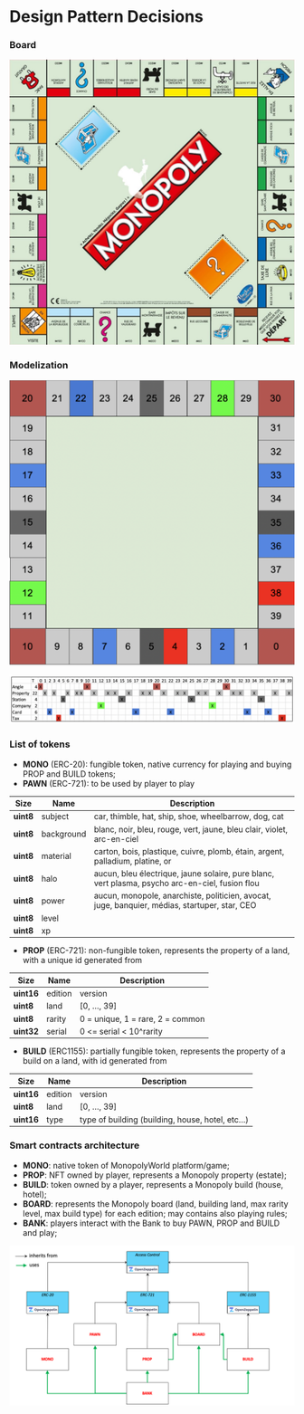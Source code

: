 # Design Pattern Decisions

### Board

![This is an image](assets/images/board.jpg)

### Modelization

![This is an image](assets/images/Lands.png)

![This is an image](assets/images/Lands_details.png)

### List of tokens

- **MONO** (ERC-20): fungible token, native currency for playing and buying PROP and BUILD tokens;
- **PAWN** (ERC-721): to be used by player to play

| Size      | Name       | Description                                                                                     |
| --------- | ---------- | ----------------------------------------------------------------------------------------------- |
| **uint8** | subject    | car, thimble, hat, ship, shoe, wheelbarrow, dog, cat                                            |
| **uint8** | background | blanc, noir, bleu, rouge, vert, jaune, bleu clair, violet, arc-en-ciel                          |
| **uint8** | material   | carton, bois, plastique, cuivre, plomb, étain, argent, palladium, platine, or                   |
| **uint8** | halo       | aucun, bleu électrique, jaune solaire, pure blanc, vert plasma, psycho arc-en-ciel, fusion flou |
| **uint8** | power      | aucun, monopole, anarchiste, politicien, avocat, juge, banquier, médias, startuper, star, CEO   |
| **uint8** | level      |                                                                                                 |
| **uint8** | xp         |                                                                                                 |

- **PROP** (ERC-721): non-fungible token, represents the property of a land, with a unique id generated from

| Size       | Name    | Description                      |
| ---------- | ------- | -------------------------------- |
| **uint16** | edition | version                          |
| **uint8**  | land    | [0, …, 39]                       |
| **uint8**  | rarity  | 0 = unique, 1 = rare, 2 = common |
| **uint32** | serial  | 0 <= serial < 10^rarity          |

- **BUILD** (ERC1155): partially fungible token, represents the property of a build on a land, with id generated from

| Size       | Name    | Description                                     |
| ---------- | ------- | ----------------------------------------------- |
| **uint16** | edition | version                                         |
| **uint8**  | land    | [0, …, 39]                                      |
| **uint16** | type    | type of building (building, house, hotel, etc…) |

### Smart contracts architecture

- **MONO**: native token of MonopolyWorld platform/game;
- **PROP**: NFT owned by player, represents a Monopoly property (estate);
- **BUILD**: token owned by a player, represents a Monopoly build (house, hotel);
- **BOARD**: represents the Monopoly board (land, building land, max rarity level, max build type) for each edition; may contains also playing rules;
- **BANK**: players interact with the Bank to buy PAWN, PROP and BUILD and play;

![This is an image](assets/images/smartcontract_architecture.png)
